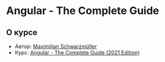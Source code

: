 # Angular - The Complete Guide

## О курсе

- Автор: [Maximilian Schwarzmüller](https://academind.com/)
- Курс: [Angular - The Complete Guide (2021 Edition)](https://www.udemy.com/course/the-complete-guide-to-angular-2/)


